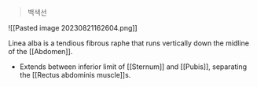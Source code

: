 >백색선

![[Pasted image 20230821162604.png]]

Linea alba is a tendious fibrous raphe that runs vertically down the midline of the [[Abdomen]].

- Extends between inferior limit of [[Sternum]] and [[Pubis]], separating the [[Rectus abdominis muscle]]s.